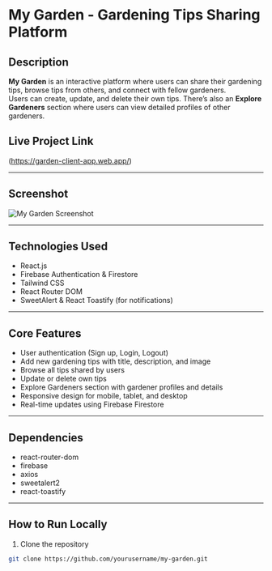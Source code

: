# My Garden - Gardening Tips Sharing Platform

## Description
**My Garden** is an interactive platform where users can share their gardening tips, browse tips from others, and connect with fellow gardeners.  
Users can create, update, and delete their own tips. There’s also an **Explore Gardeners** section where users can view detailed profiles of other gardeners.

## Live Project Link
(https://garden-client-app.web.app/)

---

## Screenshot
![My Garden Screenshot](./screenshot.png)

---

## Technologies Used
- React.js  
- Firebase Authentication & Firestore  
- Tailwind CSS  
- React Router DOM  
- SweetAlert & React Toastify (for notifications)

---

## Core Features
- User authentication (Sign up, Login, Logout)  
- Add new gardening tips with title, description, and image  
- Browse all tips shared by users  
- Update or delete own tips  
- Explore Gardeners section with gardener profiles and details  
- Responsive design for mobile, tablet, and desktop  
- Real-time updates using Firebase Firestore

---

## Dependencies
- react-router-dom  
- firebase  
- axios  
- sweetalert2  
- react-toastify

---

## How to Run Locally

1. Clone the repository  
```bash
git clone https://github.com/yourusername/my-garden.git

